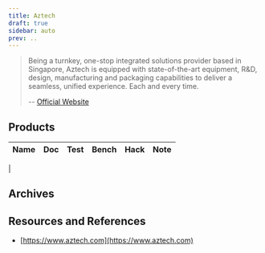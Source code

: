 ```yaml
---
title: Aztech
draft: true
sidebar: auto
prev: ..
---
```


> Being a turnkey, one-stop integrated solutions provider based in
> Singapore, Aztech is equipped with state-of-the-art equipment, R&D,
> design, manufacturing and packaging capabilities to deliver a
> seamless, unified experience. Each and every time.
>
> -- [Official Website](https://www.aztech.com/business/about-us/)

## Products

| Name                      | Doc | Test | Bench | Hack | Note |
|---------------------------|-----|------|-------|------|------|
|

## Archives


## Resources and References

 * [https://www.aztech.com](https://www.aztech.com)

